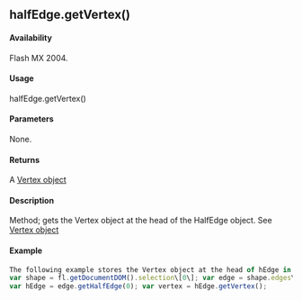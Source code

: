 ## halfEdge.getVertex()

#### Availability

Flash MX 2004.

#### Usage

halfEdge.getVertex()

#### Parameters

None.

#### Returns

A [Vertex object](../Vertex_object/vertex_summary.md)

#### Description

Method; gets the Vertex object at the head of the HalfEdge object. See [Vertex object](../Vertex_object/vertex_summary.md)

#### Example

```javascript
The following example stores the Vertex object at the head of hEdge in the vertex variable:
var shape = fl.getDocumentDOM().selection\[0\]; var edge = shape.edges\[0\];
var hEdge = edge.getHalfEdge(0); var vertex = hEdge.getVertex();

```